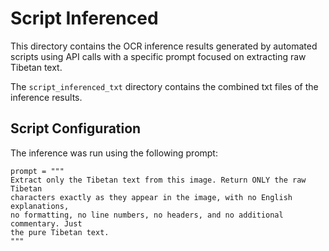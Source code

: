 # Script Inferenced

This directory contains the OCR inference results generated by automated scripts using API calls with a specific prompt focused on extracting raw Tibetan text.

The `script_inferenced_txt` directory contains the combined txt files of the inference results.

## Script Configuration

The inference was run using the following prompt:

```
prompt = """
Extract only the Tibetan text from this image. Return ONLY the raw Tibetan
characters exactly as they appear in the image, with no English explanations,
no formatting, no line numbers, no headers, and no additional commentary. Just
the pure Tibetan text.
"""
```
